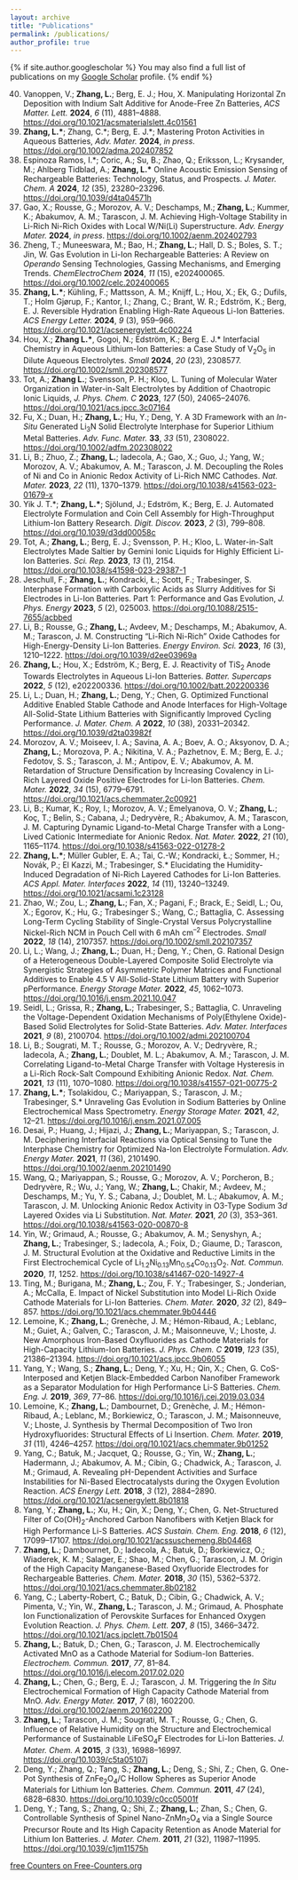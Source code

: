 ```yaml
---
layout: archive
title: "Publications"
permalink: /publications/
author_profile: true
---
```


{% if site.author.googlescholar %}
  You may also find a full list of publications on my <a href="{{site.author.googlescholar}}"> Google Scholar</a> profile.
{% endif %}

<!-- 
{% include publications %}

-->


<ol reversed>
  <li>Vanoppen, V.; <strong>Zhang, L.</strong>; Berg, E. J.; Hou, X. Manipulating Horizontal Zn Deposition with Indium Salt Additive for Anode-Free Zn Batteries, <em>ACS Matter. Lett.</em> <strong>2024</strong>, <em>6</em> (11), 4881–4888. <a href="https://doi.org/10.1021/acsmaterialslett.4c01561">https://doi.org/10.1021/acsmaterialslett.4c01561</a> </li>
  <li><strong>Zhang, L.*</strong>; Zhang, C.*; Berg, E. J.*; Mastering Proton Activities in Aqueous Batteries, <em>Adv. Mater.</em> <strong>2024</strong>, <em>in press</em>. <a href="https://doi.org/10.1002/adma.202407852">https://doi.org/10.1002/adma.202407852</a></li>
  <li>Espinoza Ramos, I.*; Coric, A.; Su, B.; Zhao, Q.; Eriksson, L.; Krysander, M.; Ahlberg Tidblad, A.; <strong>Zhang, L.*</strong> Online Acoustic Emission Sensing of Rechargeable Batteries: Technology, Status, and Prospects. <em>J. Mater. Chem. A</em> <strong>2024</strong>, <em>12</em> (35), 23280–23296. <a  href="https://doi.org/10.1039/d4ta04571h">https://doi.org/10.1039/d4ta04571h</a></li> 
  <li>Gao, X.; Rousse, G.; Morozov, A. V.; Deschamps, M.; <strong>Zhang, L.</strong>; Kummer, K.; Abakumov, A. M.; Tarascon, J. M. Achieving High-Voltage Stability in Li-Rich Ni-Rich Oxides with Local W/Ni(Li) Superstructure. <em>Adv. Energy Mater.</em> <strong>2024</strong>, <em>in press</em>. <a href="https://doi.org/10.1002/aenm.202402793">https://doi.org/10.1002/aenm.202402793</a> </li>
  <li>Zheng, T.; Muneeswara, M.; Bao, H.; <strong>Zhang, L.</strong>; Hall, D. S.; Boles, S. T.; Jin, W. Gas Evolution in Li-Ion Rechargeable Batteries: A Review on <em>Operando</em> Sensing Technologies, Gassing Mechanisms, and Emerging Trends. <em>ChemElectroChem</em> <strong>2024</strong>, <em>11</em> (15), e202400065. <a href="https://doi.org/10.1002/celc.202400065">https://doi.org/10.1002/celc.202400065</a></li> 
  <li><strong>Zhang, L.*</strong>; Kühling, F.; Mattsson, A. M.; Knijff, L.; Hou, X.; Ek, G.; Dufils, T.; Holm Gjørup, F.; Kantor, I.; Zhang, C.; Brant, W. R.; Edström, K.; Berg, E. J. Reversible Hydration Enabling High-Rate Aqueous Li-Ion Batteries. <em>ACS Energy Letter.</em> <strong>2024</strong>, <em>9</em> (3), 959–966. <a href="https://doi.org/10.1021/acsenergylett.4c00224">https://doi.org/10.1021/acsenergylett.4c00224</a></li>
  <li>Hou, X.; <strong>Zhang L.*</strong>, Gogoi, N.; Edström, K.; Berg E. J.* Interfacial Chemistry in Aqueous Lithium-Ion Batteries: a Case Study of V<sub>2</sub>O<sub>5</sub> in Dilute Aqueous Electrolytes. <em>Small</em> <strong>2024</strong>, <em>20</em> (23), 2308577. <a href="https://doi.org/10.1002/smll.202308577">https://doi.org/10.1002/smll.202308577</a></li>
  <li>Tot, A.; <strong>Zhang L.</strong>; Svensson, P. H.; Kloo, L. Tuning of Molecular Water Organization in Water-in-Salt Electrolytes by Addition of Chaotropic Ionic Liquids, <em>J. Phys. Chem. C</em> <strong>2023</strong>, <em>127</em> (50), 24065–24076. <a href="https://doi.org/10.1021/acs.jpcc.3c07164">https://doi.org/10.1021/acs.jpcc.3c07164</a></li>
  <li>Fu, X.; Duan, H.; <strong>Zhang, L.</strong>; Hu, Y.; Deng, Y. A 3D Framework with an <em>In-Situ</em> Generated Li<sub>3</sub>N Solid Electrolyte Interphase for Superior Lithium Metal Batteries. <em>Adv. Func. Mater.</em> <strong>33</strong>, <em>33</em> (51), 2308022. <a href="https://doi.org/10.1002/adfm.202308022">https://doi.org/10.1002/adfm.202308022</a></li>
  <li>Li, B.; Zhuo, Z.; <strong>Zhang, L.</strong>; Iadecola, A.; Gao, X.; Guo, J.; Yang, W.; Morozov, A. V.; Abakumov, A. M.; Tarascon, J. M. Decoupling the Roles of Ni and Co in Anionic Redox Activity of Li-Rich NMC Cathodes. <em>Nat. Mater.</em> <strong>2023</strong>, <em>22</em> (11), 1370–1379. <a href="https://doi.org/10.1038/s41563-023-01679-x">https://doi.org/10.1038/s41563-023-01679-x</a></li>
  <li>Yik J. T.*; <strong>Zhang, L.*</strong>; Sjölund, J.; Edström, K.; Berg, E. J. Automated Electrolyte Formulation and Coin Cell Assembly for High-Throughput Lithium-Ion Battery Research. <em>Digit. Discov.</em> <strong>2023</strong>, <em>2</em> (3), 799–808. <a href="https://doi.org/10.1039/d3dd00058c">https://doi.org/10.1039/d3dd00058c</a></li>
  <li>Tot, A.; <strong>Zhang, L.</strong>; Berg, E. J.; Svensson, P. H.; Kloo, L. Water-in-Salt Electrolytes Made Saltier by Gemini Ionic Liquids for Highly Efficient Li-Ion Batteries. <em>Sci. Rep.</em> <strong>2023</strong>, <em>13</em> (1), 2154. <a href="https://doi.org/10.1038/s41598-023-29387-1">https://doi.org/10.1038/s41598-023-29387-1</a></li>
  <li>Jeschull, F.; <strong>Zhang, L.</strong>; Kondracki, Ł.; Scott, F.; Trabesinger, S. Interphase Formation with Carboxylic Acids as Slurry Additives for Si Electrodes in Li-Ion Batteries. Part 1: Performance and Gas Evolution, <em>J. Phys. Energy</em> <strong>2023</strong>, <em>5</em> (2), 025003. <a href="https://doi.org/10.1088/2515-7655/acbbed">https://doi.org/10.1088/2515-7655/acbbed</a></li>
  <li>Li, B.; Rousse, G.; <strong>Zhang, L.</strong>; Avdeev, M.; Deschamps, M.; Abakumov, A. M.; Tarascon, J. M. Constructing “Li-Rich Ni-Rich” Oxide Cathodes for High-Energy-Density Li-Ion Batteries. <em>Energy Environ. Sci.</em> <strong>2023</strong>, <em>16</em> (3), 1210–1222. <a href="https://doi.org/10.1039/d2ee03969a">https://doi.org/10.1039/d2ee03969a</a></li>
  <li><strong>Zhang, L.</strong>; Hou, X.; Edström, K.; Berg, E. J. Reactivity of TiS<sub>2</sub> Anode Towards Electrolytes in Aqueous Li-Ion Batteries. <em>Batter. Supercaps</em> <strong>2022</strong>, <em>5</em> (12), e202200336. <a href="https://doi.org/10.1002/batt.202200336">https://doi.org/10.1002/batt.202200336</a></li>
  <li>Li, L.; Duan, H.; <strong>Zhang, L.</strong>; Deng, Y.; Chen, G. Optimized Functional Additive Enabled Stable Cathode and Anode Interfaces for High-Voltage All-Solid-State Lithium Batteries with Significantly Improved Cycling Performance. <em>J. Mater. Chem. A</em> <strong>2022</strong>, <em>10</em> (38), 20331–20342. <a href="https://doi.org/10.1039/d2ta03982f">https://doi.org/10.1039/d2ta03982f</a></li>
  <li>Morozov, A. V.; Moiseev, I. A.; Savina, A. A.; Boev, A. O.; Aksyonov, D. A.; <strong>Zhang, L.</strong>; Morozova, P. A.; Nikitina, V. A.; Pazhetnov, E. M.; Berg, E. J.; Fedotov, S. S.; Tarascon, J. M.; Antipov, E. V.; Abakumov, A. M. Retardation of Structure Densification by Increasing Covalency in Li-Rich Layered Oxide Positive Electrodes for Li-Ion Batteries. <em>Chem. Mater.</em> <strong>2022</strong>, <em>34</em> (15), 6779–6791. <a href="https://doi.org/10.1021/acs.chemmater.2c00921">https://doi.org/10.1021/acs.chemmater.2c00921</a></li>
  <li>Li, B.; Kumar, K.; Roy, I.; Morozov, A. V.; Emelyanova, O. V.; <strong>Zhang, L.</strong>; Koç, T.; Belin, S.; Cabana, J.; Dedryvère, R.; Abakumov, A. M.; Tarascon, J. M. Capturing Dynamic Ligand-to-Metal Charge Transfer with a Long-Lived Cationic Intermediate for Anionic Redox. <em>Nat. Mater.</em> <strong>2022</strong>, <em>21</em> (10), 1165–1174. <a href="https://doi.org/10.1038/s41563-022-01278-2">https://doi.org/10.1038/s41563-022-01278-2</a></li>
  <li><strong>Zhang, L.*</strong>; Müller Gubler, E. A.; Tai, C.-W.; Kondracki, Ł.; Sommer, H.; Novák, P.; El Kazzi, M.; Trabesinger, S.* Elucidating the Humidity-Induced Degradation of Ni-Rich Layered Cathodes for Li-Ion Batteries. <em>ACS Appl. Mater. Interfaces</em> <strong>2022</strong>, <em>14</em> (11), 13240–13249. <a href="https://doi.org/10.1021/acsami.1c23128">https://doi.org/10.1021/acsami.1c23128</a></li>
  <li>Zhao, W.; Zou, L.; <strong>Zhang, L.</strong>; Fan, X.; Pagani, F.; Brack, E.; Seidl, L.; Ou, X.; Egorov, K.; Hu, G.; Trabesinger S.; Wang, C.; Battaglia, C. Assessing Long-Term Cycling Stability of Single-Crystal Versus Polycrystalline Nickel-Rich NCM in Pouch Cell with 6 mAh cm<sup>–2</sup> Electrodes. <em>Small</em> <strong>2022</strong>, <em>18</em> (14), 2107357. <a href="https://doi.org/10.1002/smll.202107357">https://doi.org/10.1002/smll.202107357</a></li>
  <li>Li, L.; Wang, J.; <strong>Zhang, L.</strong>; Duan, H.; Deng, Y.; Chen, G. Rational Design of a Heterogeneous Double-Layered Composite Solid Electrolyte via Synergistic Strategies of Asymmetric Polymer Matrices and Functional Additives to Enable 4.5 V All-Solid-State Lithium Battery with Superior pPerformance. <em>Energy Storage Mater.</em> <strong>2022</strong>, <em>45</em>, 1062–1073. <a href="https://doi.org/10.1016/j.ensm.2021.10.047">https://doi.org/10.1016/j.ensm.2021.10.047</a></li>
  <li>Seidl, L.; Grissa, R.; <strong>Zhang, L.</strong>; Trabesinger, S.; Battaglia, C. Unraveling the Voltage-Dependent Oxidation Mechanisms of Poly(Ethylene Oxide)-Based Solid Electrolytes for Solid-State Batteries. <em>Adv. Mater. Interfaces</em> <strong>2021</strong>, <em>9</em> (8), 2100704. <a href="https://doi.org/10.1002/admi.202100704">https://doi.org/10.1002/admi.202100704</a></li>
  <li>Li, B.; Sougrati, M. T.; Rousse, G.; Morozov, A. V.; Dedryvère, R.; Iadecola, A.; <strong>Zhang, L.</strong>; Doublet, M. L.; Abakumov, A. M.; Tarascon, J. M. Correlating Ligand-to-Metal Charge Transfer with Voltage Hysteresis in a Li-Rich Rock-Salt Compound Exhibiting Anionic Redox. <em>Nat. Chem.</em> <strong>2021</strong>, <em>13</em> (11), 1070–1080. <a href="https://doi.org/10.1038/s41557-021-00775-2">https://doi.org/10.1038/s41557-021-00775-2</a></li>
  <li><strong>Zhang, L.*</strong>; Tsolakidou, C.; Mariyappan, S.; Tarascon, J. M.; Trabesinger, S.* Unraveling Gas Evolution in Sodium Batteries by Online Electrochemical Mass Spectrometry. <em>Energy Storage Mater.</em> <strong>2021</strong>, <em>42</em>, 12–21. <a href="https://doi.org/10.1016/j.ensm.2021.07.005">https://doi.org/10.1016/j.ensm.2021.07.005</a></li>
  <li>Desai, P.; Huang, J.; Hijazi, J.; <strong>Zhang, L.</strong>; Mariyappan, S.; Tarascon, J. M. Deciphering Interfacial Reactions via Optical Sensing to Tune the Interphase Chemistry for Optimized Na-Ion Electrolyte Formulation. <em>Adv. Energy Mater.</em> <strong>2021</strong>, <em>11</em> (36), 2101490. <a href="https://doi.org/10.1002/aenm.202101490">https://doi.org/10.1002/aenm.202101490</a></li>
  <li>Wang, Q.; Mariyappan, S.; Rousse, G.; Morozov, A. V.; Porcheron, B.; Dedryvère, R.; Wu, J.; Yang, W.; <strong>Zhang, L.</strong>; Chakir, M.; Avdeev, M.; Deschamps, M.; Yu, Y. S.; Cabana, J.; Doublet, M. L.; Abakumov, A. M.; Tarascon, J. M. Unlocking Anionic Redox Activity in O3-Type Sodium 3<em>d</em> Layered Oxides via Li Substitution. <em>Nat. Mater.</em> <strong>2021</strong>, <em>20</em> (3), 353–361. <a href="https://doi.org/10.1038/s41563-020-00870-8">https://doi.org/10.1038/s41563-020-00870-8</a></li>
  <li>Yin, W.; Grimaud, A.; Rousse, G.; Abakumov, A. M.; Senyshyn, A.; <strong>Zhang, L.</strong>; Trabesinger, S.; Iadecola, A.; Foix, D.; Giaume, D.; Tarascon, J. M. Structural Evolution at the Oxidative and Reductive Limits in the First Electrochemical Cycle of Li<sub>1.2</sub>Ni<sub>0.13</sub>Mn<sub>0.54</sub>Co<sub>0.13</sub>O<sub>2</sub>. <em>Nat. Commun.</em> <strong>2020</strong>, <em>11</em>, 1252. <a href="https://doi.org/10.1038/s41467-020-14927-4">https://doi.org/10.1038/s41467-020-14927-4</a></li>
  <li>Ting, M.; Burigana, M.; <strong>Zhang, L.</strong>; Zou, F. Y.; Trabesinger, S.; Jonderian, A.; McCalla, E. Impact of Nickel Substitution into Model Li-Rich Oxide Cathode Materials for Li-Ion Batteries. <em>Chem. Mater.</em> <strong>2020</strong>, <em>32</em> (2), 849–857. <a href="https://doi.org/10.1021/acs.chemmater.9b04446">https://doi.org/10.1021/acs.chemmater.9b04446</a></li>
  <li>Lemoine, K.; <strong>Zhang, L.</strong>; Grenèche, J. M.; Hémon-Ribaud, A.; Leblanc, M.; Guiet, A.; Galven, C.; Tarascon, J. M.; Maisonneuve, V.; Lhoste, J. New Amorphous Iron-Based Oxyfluorides as Cathode Materials for High-Capacity Lithium-Ion Batteries. <em>J. Phys. Chem. C</em> <strong>2019</strong>, <em>123</em> (35), 21386–21394. <a href="https://doi.org/10.1021/acs.jpcc.9b06055">https://doi.org/10.1021/acs.jpcc.9b06055</a></li>
  <li>Yang, Y.; Wang, S.; <strong>Zhang, L.</strong>; Deng, Y.; Xu, H.; Qin, X.; Chen, G. CoS-Interposed and Ketjen Black-Embedded Carbon Nanofiber Framework as a Separator Modulation for High Performance Li-S Batteries. <em>Chem. Eng. J.</em> <strong>2019</strong>, <em>369</em>, 77–86. <a href="https://doi.org/10.1016/j.cej.2019.03.034">https://doi.org/10.1016/j.cej.2019.03.034</a></li>
  <li>Lemoine, K.; <strong>Zhang, L.</strong>; Dambournet, D.; Grenèche, J. M.; Hémon-Ribaud, A.; Leblanc, M.; Borkiewicz, O.; Tarascon, J. M.; Maisonneuve, V.; Lhoste, J. Synthesis by Thermal Decomposition of Two Iron Hydroxyfluorides: Structural Effects of Li Insertion. <em>Chem. Mater.</em> <strong>2019</strong>, <em>31</em> (11), 4246–4257. <a href="https://doi.org/10.1021/acs.chemmater.9b01252">https://doi.org/10.1021/acs.chemmater.9b01252</a></li>
  <li>Yang, C.; Batuk, M.; Jacquet, Q.; Rousse, G.; Yin, W.; <strong>Zhang, L.</strong>; Hadermann, J.; Abakumov, A. M.; Cibin, G.; Chadwick, A.; Tarascon, J. M.; Grimaud, A. Revealing pH-Dependent Activities and Surface Instabilities for Ni-Based Electrocatalysts during the Oxygen Evolution Reaction. <em>ACS Energy Lett.</em> <strong>2018</strong>, <em>3</em> (12), 2884–2890. <a href="https://doi.org/10.1021/acsenergylett.8b01818">https://doi.org/10.1021/acsenergylett.8b01818</a></li>
  <li>Yang, Y.; <strong>Zhang, L.</strong>; Xu, H.; Qin, X.; Deng, Y.; Chen, G. Net-Structured Filter of Co(OH)<sub>2</sub>-Anchored Carbon Nanofibers with Ketjen Black for High Performance Li-S Batteries. <em>ACS Sustain. Chem. Eng.</em> <strong>2018</strong>, <em>6</em> (12), 17099–17107. <a href="https://doi.org/10.1021/acssuschemeng.8b04468">https://doi.org/10.1021/acssuschemeng.8b04468</a></li>
  <li><strong>Zhang, L.</strong>; Dambournet, D.; Iadecola, A.; Batuk, D.; Borkiewicz, O.; Wiaderek, K. M.; Salager, E.; Shao, M.; Chen, G.; Tarascon, J. M. Origin of the High Capacity Manganese-Based Oxyfluoride Electrodes for Rechargeable Batteries. <em>Chem. Mater.</em> <strong>2018</strong>, <em>30</em> (15), 5362–5372. <a href="https://doi.org/10.1021/acs.chemmater.8b02182">https://doi.org/10.1021/acs.chemmater.8b02182</a></li>
  <li>Yang, C.; Laberty-Robert, C.; Batuk, D.; Cibin, G.; Chadwick, A. V.; Pimenta, V.; Yin, W., <strong>Zhang, L.</strong>; Tarascon, J. M.; Grimaud, A. Phosphate Ion Functionalization of Perovskite Surfaces for Enhanced Oxygen Evolution Reaction. <em>J. Phys. Chem. Lett.</em> <strong>207</strong>, <em>8</em> (15), 3466–3472. <a href="https://doi.org/10.1021/acs.jpclett.7b01504">https://doi.org/10.1021/acs.jpclett.7b01504</a></li>
  <li><strong>Zhang, L.</strong>; Batuk, D.; Chen, G.; Tarascon, J. M. Electrochemically Activated MnO as a Cathode Material for Sodium-Ion Batteries. <em>Electrochem. Commun.</em> <strong>2017</strong>, <em>77</em>, 81–84. <a href="https://doi.org/10.1016/j.elecom.2017.02.020">https://doi.org/10.1016/j.elecom.2017.02.020</a></li>
  <li><strong>Zhang, L.</strong>; Chen, G.; Berg, E. J.; Tarascon, J. M. Triggering the <em>In Situ</em> Electrochemical Formation of High Capacity Cathode Material from MnO. <em>Adv. Energy Mater.</em> <strong>2017</strong>, <em>7</em> (8), 1602200. <a href="https://doi.org/10.1002/aenm.201602200">https://doi.org/10.1002/aenm.201602200</a></li>
  <li><strong>Zhang, L.</strong>; Tarascon, J. M.; Sougrati, M. T.; Rousse, G.; Chen, G. Influence of Relative Humidity on the Structure and Electrochemical Performance of Sustainable LiFeSO<sub>4</sub>F Electrodes for Li-Ion Batteries. <em>J. Mater. Chem. A</em> <strong>2015</strong>, <em>3</em> (33), 16988–16997. <a href="https://doi.org/10.1039/c5ta05107j">https://doi.org/10.1039/c5ta05107j</a></li>
  <li>Deng, Y.; Zhang, Q.; Tang, S.; <strong>Zhang, L.</strong>; Deng, S.; Shi, Z.; Chen, G. One-Pot Synthesis of ZnFe<sub>2</sub>O<sub>4</sub>/C Hollow Spheres as Superior Anode Materials for Lithium Ion Batteries. <em>Chem. Commun.</em> <strong>2011</strong>, <em>47</em> (24), 6828–6830. <a href="https://doi.org/10.1039/c0cc05001f">https://doi.org/10.1039/c0cc05001f</a></li>
  <li>Deng, Y.; Tang, S.; Zhang, Q.; Shi, Z.; <strong>Zhang, L.</strong>; Zhan, S.; Chen, G. Controllable Synthesis of Spinel Nano-ZnMn<sub>2</sub>O<sub>4</sub> via a Single Source Precursor Route and Its High Capacity Retention as Anode Material for Lithium Ion Batteries. <em>J. Mater. Chem.</em> <strong>2011</strong>, <em>21</em> (32), 11987–11995. <a href="https://doi.org/10.1039/c1jm11575h">https://doi.org/10.1039/c1jm11575h</a></li>
</ol>



 <a href='https://www.free-counters.org/'>free Counters on Free-Counters.org</a> <script type='text/javascript' src='https://www.freevisitorcounters.com/auth.php?id=aa2fda6bc370ce53317310be89e740457ba18abe'></script>
<script type="text/javascript" src="https://www.freevisitorcounters.com/en/home/counter/1268257/t/4"></script>
